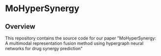 # MoHyperSynergy
## Overview
This repository contains the source code for our paper "MoHyperSynergy: A multimodal representation fusion method using hypergraph neural networks for drug synergy prediction"
